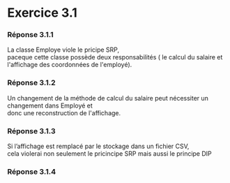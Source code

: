 # Exercice 3.1 #



### Réponse 3.1.1 ###

 La classe Employe viole le pricipe SRP,  
 paceque cette classe possède deux responsabilités ( le calcul du salaire et l'affichage des coordonnées de l'employé).


### Réponse 3.1.2 ###

Un changement de la méthode de calcul du salaire peut nécessiter un changement dans Employé et  
donc une reconstruction de l'affichage.


### Réponse 3.1.3 ###

Si l’affichage est remplacé par le stockage dans un fichier CSV,  
cela violerai non seulement le pricincipe SRP mais aussi le principe DIP

### Réponse 3.1.4 ###

